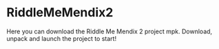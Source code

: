 # RiddleMeMendix2
Here you can download the Riddle Me Mendix 2 project mpk. Download, unpack and launch the project to start!
